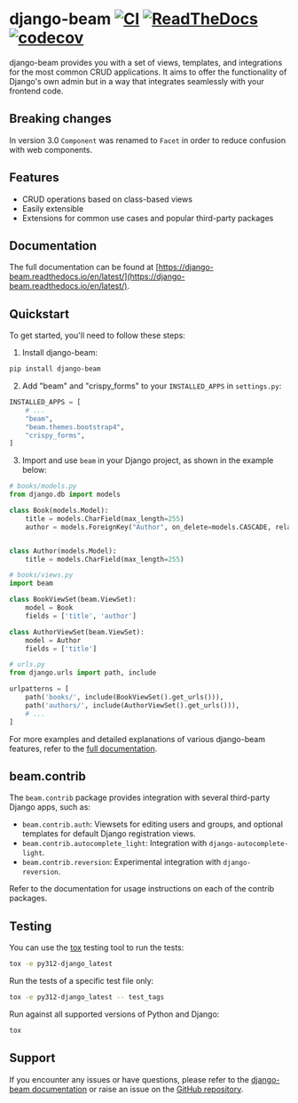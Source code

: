 # django-beam [![CI](https://github.com/django-beam/django-beam/actions/workflows/tox.yml/badge.svg)](https://github.com/django-beam/django-beam/actions/workflows/tox.yml) [![ReadTheDocs](https://readthedocs.org/projects/django-beam/badge/)](https://django-beam.readthedocs.io/en/latest/) [![codecov](https://codecov.io/gh/django-beam/django-beam/branch/master/graph/badge.svg?token=U0C27SY9XM)](https://codecov.io/gh/django-beam/django-beam)

django-beam provides you with a set of views, templates, and integrations for the most common CRUD applications. It aims to offer the functionality of Django's own admin but in a way that integrates seamlessly with your frontend code.

## Breaking changes

In version 3.0 `Component` was renamed to `Facet` in order to reduce confusion with web components.

## Features

- CRUD operations based on class-based views
- Easily extensible
- Extensions for common use cases and popular third-party packages

## Documentation

The full documentation can be found at [https://django-beam.readthedocs.io/en/latest/](https://django-beam.readthedocs.io/en/latest/).

## Quickstart

To get started, you'll need to follow these steps:

1. Install django-beam:

```bash
pip install django-beam
```

2. Add "beam" and "crispy_forms" to your `INSTALLED_APPS` in `settings.py`:

```python
INSTALLED_APPS = [
    # ...
    "beam",
    "beam.themes.bootstrap4",
    "crispy_forms",
]
```

3. Import and use `beam` in your Django project, as shown in the example below:

```python
# books/models.py
from django.db import models

class Book(models.Model):
    title = models.CharField(max_length=255)
    author = models.ForeignKey("Author", on_delete=models.CASCADE, related_name="books")


class Author(models.Model):
    title = models.CharField(max_length=255)

# books/views.py
import beam

class BookViewSet(beam.ViewSet):
    model = Book
    fields = ['title', 'author']

class AuthorViewSet(beam.ViewSet):
    model = Author
    fields = ['title']

# urls.py
from django.urls import path, include

urlpatterns = [
    path('books/', include(BookViewSet().get_urls())),
    path('authors/', include(AuthorViewSet().get_urls())),
    # ...
]
```

For more examples and detailed explanations of various django-beam features, refer to the [full documentation](https://django-beam.readthedocs.io/en/latest/).

## beam.contrib

The `beam.contrib` package provides integration with several third-party Django apps, such as:

- `beam.contrib.auth`: Viewsets for editing users and groups, and optional templates for default Django registration views.
- `beam.contrib.autocomplete_light`: Integration with `django-autocomplete-light`.
- `beam.contrib.reversion`: Experimental integration with `django-reversion`.

Refer to the documentation for usage instructions on each of the contrib packages.

## Testing

You can use the [tox](https://tox.readthedocs.io/en/latest/) testing tool to run the tests:

```bash
tox -e py312-django_latest
```

Run the tests of a specific test file only:

```bash
tox -e py312-django_latest -- test_tags
```

Run against all supported versions of Python and Django:

```bash
tox
```

## Support

If you encounter any issues or have questions, please refer to the [django-beam documentation](https://django-beam.readthedocs.io/en/latest/) or raise an issue on the [GitHub repository](https://github.com/yourgithubuser/django-beam/issues).
